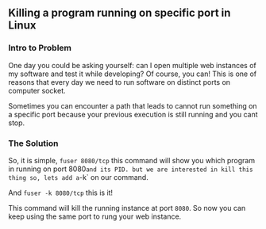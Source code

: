 ## Killing a program running on specific port in Linux

### Intro to Problem
One day you could be asking yourself: can I open multiple web instances of my software and test it while developing? Of course, you can! This is one of reasons that every day we need to run software on distinct ports on computer socket.

Sometimes you can encounter a path that leads to cannot run something on a specific port because your previous execution is still running and you cant stop.

### The Solution
So, it is simple, `fuser 8080/tcp` this command will show you which program in running on port  8080` and its PID.
but we are interested in kill this thing so, lets add a `-k` on our command.

And `fuser -k 8080/tcp` this is it!

This command will kill the running instance at port `8080`. So now you can keep using the same port to rung your web instance.
